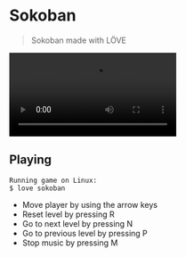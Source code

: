 # Sokoban

> Sokoban made with LÖVE

![Preview](https://github.com/brenobaptista/lua-love2d/blob/main/previews/sokoban.mp4)

## Playing

```
Running game on Linux:
$ love sokoban
```

- Move player by using the arrow keys
- Reset level by pressing R
- Go to next level by pressing N
- Go to previous level by pressing P
- Stop music by pressing M

